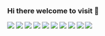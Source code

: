 ### Hi there welcome to visit 👋

<!-- <img src="https://img.shields.io/badge/Microsoft SQL Server-CC2927?style=for-the-badge&logo=Microsoft SQL Server&logoColor=white"/> -->
<!-- <img src="https://img.shields.io/badge/HTML5-E34F26?style=for-the-badge&logo=HTML5&logoColor=white"/> -->
<!-- <img src="https://img.shields.io/badge/jQuery-0769AD?style=for-the-badge&logo=jQuery&logoColor=white"/> -->
<!-- <img src="https://img.shields.io/badge/Visual Studio Code-007ACC?style=for-the-badge&logo=Visual Studio Code&logoColor=white"/> -->
<img src="https://img.shields.io/badge/Git-F05032?style=for-the-badge&logo=Git&logoColor=white"/></a>
<img src="https://img.shields.io/badge/JavaScript-F7DF1E?style=for-the-badge&logo=JavaScript&logoColor=white"/>
<img src="http://img.shields.io/badge/-Nodejs-339933?style=for-the-badge&logo=Node.js&logoColor=white"/>
<img src="https://img.shields.io/badge/Spring-6DB33F?style=for-the-badge&logo=Spring&logoColor=white"/>
<img src="https://img.shields.io/badge/React-61DAFB?style=for-the-badge&logo=React&logoColor=white"/>
<img src="https://img.shields.io/badge/TypeScript-3178C6?style=for-the-badge&logo=TypeScript&logoColor=white"/>
<img src="https://img.shields.io/badge/Java-007396?style=for-the-badge&logo=Java&logoColor=white"/>
<a href="[https://codepen.io/ydh95](https://www.google.com/search?q=eclipse&sca_esv=588229662&rlz=1C1GCEU_koUS971US971&sxsrf=AM9HkKn3Q3qS7UFblmbH78FlPPxfnQ75VA%3A1701827557596&ei=5dNvZfb0I9T2seMPop6vuAw&ved=0ahUKEwi2-6fY2fmCAxVUe2wGHSLPC8cQ4dUDCBA&uact=5&oq=eclipse&gs_lp=Egxnd3Mtd2l6LXNlcnAiB2VjbGlwc2UyChAjGIAEGIoFGCcyChAjGIAEGIoFGCcyChAAGIAEGIoFGEMyCxAAGIAEGLEDGIMBMgUQABiABDIFEAAYgAQyBRAAGIAEMgUQABiABDIFEAAYgAQyChAAGIAEGBQYhwJIiANQaFioAnABeAGQAQCYAa4BoAGuAaoBAzAuMbgBA8gBAPgBAcICChAAGEcY1gQYsAPiAwQYACBBiAYBkAYD&sclient=gws-wiz-serp)" target="_blank"><img src="https://img.shields.io/badge/Eclipse-2C2255?style=for-the-badge&logo=Eclipse IDE&logoColor=white"/></a>
<a href="https://codepen.io/ydh95" target="_blank"><img src="https://img.shields.io/badge/CodePen-000000?style=for-the-badge&logo=CodePen&logoColor=white"/></a>
<img src="https://img.shields.io/badge/codesandbox-151515?style=for-the-badge&logo=codesandbox&logoColor=white"/>

<!-- ### [https://codepen.io/your-work](https://codepen.io/ydh95) -->
<!--<img src="https://img.shields.io/badge/Apache Tomcat-F8DC75?style=for-the-badge&logo=Apache Tomcat&logoColor=white" style="height: auto; margin-left: 10px; margin-right: 10px;"/> -->
<!--<img src="https://img.shields.io/badge/React-61DAFB?style=for-the-badge&logo=React&logoColor=white"/>

<!--
**YDH95/YDH95** is a ✨ _special_ ✨ repository because its `README.md` (this file) appears on your GitHub profile.

Here are some ideas to get you started:

- 🔭 I’m currently working on ...
- 🌱 I’m currently learning ...
- 👯 I’m looking to collaborate on ...
- 🤔 I’m looking for help with ...
- 💬 Ask me about ...
- 📫 How to reach me: ...
- 😄 Pronouns: ...
- ⚡ Fun fact: ...
-->
